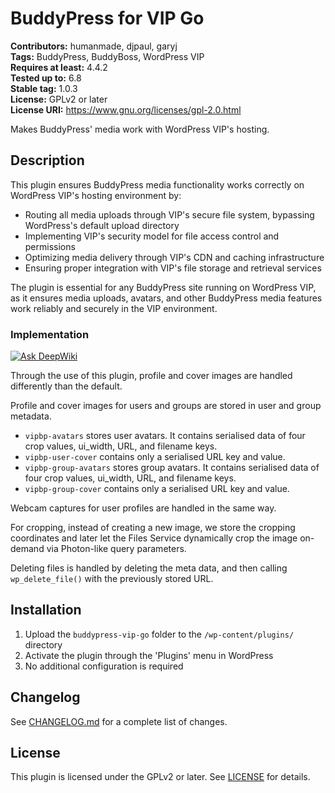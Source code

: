 # BuddyPress for VIP Go

**Contributors:** humanmade, djpaul, garyj  
**Tags:** BuddyPress, BuddyBoss, WordPress VIP  
**Requires at least:** 4.4.2  
**Tested up to:** 6.8  
**Stable tag:** 1.0.3  
**License:** GPLv2 or later  
**License URI:** https://www.gnu.org/licenses/gpl-2.0.html

Makes BuddyPress' media work with WordPress VIP's hosting.

## Description

This plugin ensures BuddyPress media functionality works correctly on WordPress VIP's hosting environment by:

* Routing all media uploads through VIP's secure file system, bypassing WordPress's default upload directory
* Implementing VIP's security model for file access control and permissions
* Optimizing media delivery through VIP's CDN and caching infrastructure
* Ensuring proper integration with VIP's file storage and retrieval services

The plugin is essential for any BuddyPress site running on WordPress VIP, as it ensures media uploads, avatars, and other BuddyPress media features work reliably and securely in the VIP environment.

### Implementation

[![Ask DeepWiki](https://deepwiki.com/badge.svg)](https://deepwiki.com/Automattic/BuddyPress-VIP-Go)

Through the use of this plugin, profile and cover images are handled differently than the default.

Profile and cover images for users and groups are stored in user and group metadata.

- `vipbp-avatars` stores user avatars. It contains serialised data of four crop values, ui_width, URL, and filename keys.
- `vipbp-user-cover` contains only a serialised URL key and value.
- `vipbp-group-avatars` stores group avatars. It contains serialised data of four crop values, ui_width, URL, and filename keys. 
- `vipbp-group-cover` contains only a serialised URL key and value.

Webcam captures for user profiles are handled in the same way.

For cropping, instead of creating a new image, we store the cropping coordinates and later let the Files Service dynamically crop the image on-demand via Photon-like query parameters.

Deleting files is handled by deleting the meta data, and then calling `wp_delete_file()` with the previously stored URL.

## Installation

1. Upload the `buddypress-vip-go` folder to the `/wp-content/plugins/` directory
2. Activate the plugin through the 'Plugins' menu in WordPress
3. No additional configuration is required

## Changelog

See [CHANGELOG.md](CHANGELOG.md) for a complete list of changes.

## License

This plugin is licensed under the GPLv2 or later. See [LICENSE](LICENSE) for details.
